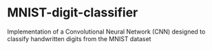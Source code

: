 # MNIST-digit-classifier
Implementation of a Convolutional Neural Network (CNN) designed to classify handwritten digits from the MNIST dataset

